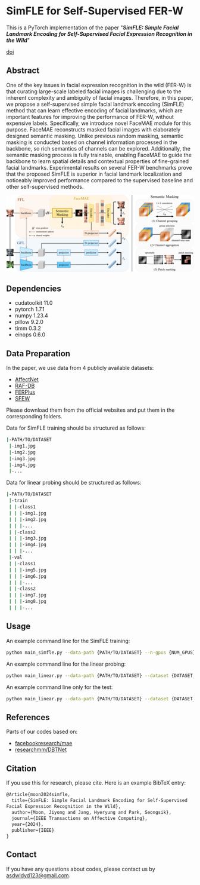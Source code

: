 # SimFLE for Self-Supervised FER-W
This is a PyTorch implementation of the paper "***SimFLE: Simple Facial Landmark Encoding for Self-Supervised Facial Expression Recognition in the Wild***"<br>

[doi](https://doi.org/10.1109/TAFFC.2024.3470980)

## Abstract
One of the key issues in facial expression recognition in the wild (FER-W) is that curating large-scale labeled facial images is challenging due to the inherent complexity and ambiguity of facial images. Therefore, in this paper, we propose a self-supervised simple facial landmark encoding (SimFLE) method that can learn effective encoding of facial landmarks, which are important features for improving the performance of FER-W, without expensive labels. Specifically, we introduce novel FaceMAE module for this purpose. FaceMAE reconstructs masked facial images with elaborately designed semantic masking. Unlike previous random masking, semantic masking is conducted based on channel information processed in the backbone, so rich semantics of channels can be explored. Additionally, the semantic masking process is fully trainable, enabling FaceMAE to guide the backbone to learn spatial details and contextual properties of fine-grained facial landmarks. Experimental results on several FER-W benchmarks prove that the proposed SimFLE is superior in facial landmark localization and noticeably improved performance compared to the supervised baseline and other self-supervised methods.

<p align="center">
    <img width="1200" alt="simfle" src="./src/architecture.png">
</p>

## Dependencies
- cudatoolkit 11.0
- pytorch 1.7.1
- numpy 1.23.4
- pillow 9.2.0
- timm 0.3.2
- einops 0.6.0

## Data Preparation
In the paper, we use data from 4 publicly available datasets:

+ [AffectNet](http://mohammadmahoor.com/affectnet/)
+ [RAF-DB](http://www.whdeng.cn/raf/model1.html#dataset)
+ [FERPlus](https://github.com/microsoft/FERPlus)
+ [SFEW](https://cs.anu.edu.au/few/AFEW.html)

Please download them from the official websites and put them in the corresponding folders.

Data for SimFLE training should be structured as follows:
``` sh
|-PATH/TO/DATASET
 |-img1.jpg
 |-img2.jpg
 |-img3.jpg
 |-img4.jpg
 |-...
```

Data for linear probing should be structured as follows:
``` sh
|-PATH/TO/DATASET
 |-train
 | |-class1
 | | |-img1.jpg
 | | |-img2.jpg
 | | |-...
 | |-class2
 | | |-img3.jpg
 | | |-img4.jpg
 | | |-...
 |-val
 | |-class1
 | | |-img5.jpg
 | | |-img6.jpg
 | | |-...
 | |-class2
 | | |-img7.jpg
 | | |-img8.jpg
 | | |-...
```

## Usage
An example command line for the SimFLE training:
```bash
python main_simfle.py --data-path {PATH/TO/DATASET} --n-gpus {NUM_GPUS}
```

An example command line for the linear probing:
```bash
python main_linear.py --data-path {PATH/TO/DATASET} --dataset {DATASET_NAME} --pretrained {PATH/TO/PRETRAINED_MODEL} --n-gpus {NUM_GPUS}
```

An example command line only for the test:
```bash
python main_linear.py --data-path {PATH/TO/DATASET} --dataset {DATASET_NAME} --pretrained {PATH/TO/TRAINED_MODEL} --n-gpus {NUM_GPUS} --eval
```

## References
Parts of our codes based on:
* [facebookresearch/mae](https://github.com/facebookresearch/mae)
* [researchmm/DBTNet](https://github.com/researchmm/DBTNet)

## Citation
If you use this for research, please cite. Here is an example BibTeX entry:

```
@Article{moon2024simfle,
  title={SimFLE: Simple Facial Landmark Encoding for Self-Supervised Facial Expression Recognition in the Wild},
  author={Moon, Jiyong and Jang, Hyeryung and Park, Seongsik},
  journal={IEEE Transactions on Affective Computing},
  year={2024},
  publisher={IEEE}
}
```

## Contact
If you have any questions about codes, please contact us by asdwldyd123@gmail.com.
